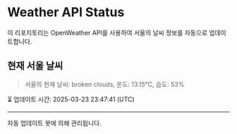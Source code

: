 
# Weather API Status

이 리포지토리는 OpenWeather API를 사용하여 서울의 날씨 정보를 자동으로 업데이트합니다.

## 현재 서울 날씨
> 서울의 현재 날씨: broken clouds, 온도: 13.15°C, 습도: 53%

⏳ 업데이트 시간: 2025-03-23 23:47:41 (UTC)

---
자동 업데이트 봇에 의해 관리됩니다.
